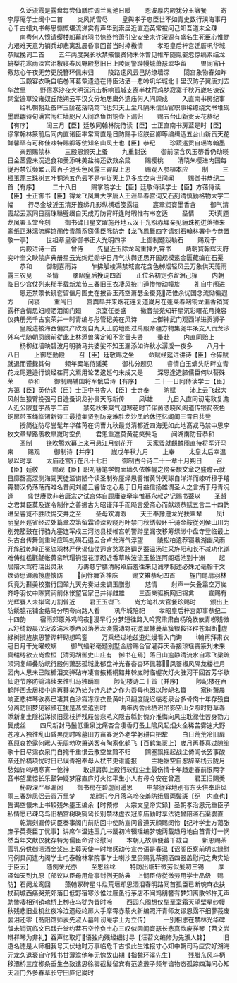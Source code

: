 <!-- { "loadSidebar": true } -->
　　久泛流霞是露盘每尝仙膳胜调兰鳯池日暖
　　恩波厚内殿犹分玉箸餐
　　寄李厚庵学士闽中二首
　　炎风朔雪尽
　　皇舆孝子忠臣世不如青史数行滇海事丹心千古蜡丸书每思慷慨堪流涕实有声华到索居近直迩英常被问己知吾道未全疎
　　南粤何人愤请缨楼船幕府羽书惊终怜萧引空安坐未许深源有盛名生死臣心惟勠力艰难天意为销兵却悲离乱晨昏事回首当时捧檄情
　　孝昭皇后梓宫迁厝巩华城恭赋挽词二首
　　五年两度哭长秋禁掖懐贤恸未休曽见帷车随鳯翣忽惊缟素结龙辀梨花寒雨深宫泪椒寝春风野殿愁旧日上陵同警跸幔城萧瑟翠华留
　　曽同宵旰儆慈心午夜无劳更脱簪环佩未归
　　陵路逺风云己防缭墙深
　　閟宫象物春如昨
　　玉殿容衣晩自临巻耳葛覃遗迹在侍臣沾洒一悲吟巩华城北十里汉防子翼唐刘去华故里
　　野宿寒沙夜火明沉沉击柝响孤城支离半枕荒鸡梦寂寞千秋万嵗名谏议祠堂邉草没雍奴丘陇朔云平汉文分地居庸外遗庙何人问顾成
　　入直南书房纪事
　　给札朝朝赴蚤晖玉阶花落晓莺飞也知天上尘凡隔未信仙官职事稀缭绕文书堆砚墨聮翩诗句满宫闱红墙咫尺人间路鱼钥铜壶下漏归
　　赐五台山新贡天花恭纪【有序】
　　闰三月【臣】廷敬同翰林院侍读【臣】士正直南书房葢是时【臣】谬掌翰林篆前后同内直诸臣率常寓直是日防赐手诏朕召卿等编缉适五台山新贡天花鲜馨罕有可称佳味特赐卿等使知名山风土也【臣】恭纪
　　珍蔬逺贡自瑶岑翰墨
　　亲题赐禁林
　　三殿恩颁天上蚤
　　九重封送
　　御前深含风玉蒂香仍动暎日金茎露未沉退食和羮添味美盐梅还欲效余箴
　　赐樱桃
　　清晓朱樱进内园每従丹禁饫频繁云霞百子池头色风露三霄殿上恩
　　赐观人参植本应
　　制
　　三桠玉蕊三珠树五叶铜池五色云不是乍従天上见多应空向世间闻
　　赐御书恭纪二首【有序】
　　二十八日
　　赐掌院学士【臣】廷敬侍读学士【臣】方蔼侍读【臣】士正御书【臣】得龙飞凤舞大字唐人王涯早春宫词又石刻清慎勤格物大字二幅
　　行尽金坡近玉清牙籖绨几影纵横瑶笺露湿
　　宸章润寳墨香含
　　御气清霞起云蒸同日丽珠聮璧缀自天成万防宵旰逢时暇惟有书奁适
　　圣情
　　天真题龙凤署玉堂今刻
　　御书碑日星文曜施丹地云汉干光照赤墀亲见骊珠初迸落捧来鸾纸正淋漓流辉馆阁传青简忝窃儒臣际防竒【龙飞鳯舞四字请刻石翰林署中今恭置敬一亭】
　　世祖章皇帝御书正大光明四字
　　上御制题跋勒石
　　赐观于
　　内殿进诗一首
　　曾侍
　　先皇近玉除龙鸾重捧九霄书
　　两朝寳翰辉天府奕叶奎文映禁庐典册星云光绚烂勋华日月气扶舆还思开国规模逺金匮藏编在石渠
　　恭和
　　御制喜雨诗
　　乍拂觚棱满禁城宫花含色栁烟轻风云万象供天藻雨露三农见
　　圣情
　　孝昭皇后挽词四首
　　正位名初定弥留泪己挥
　　内朝临日少宫仗列来稀半载新龙节三春旧玉衣凄风掖门道惨惨动幢旂
　　礼自中闱进
　　恩还禁籞长镜奁留偃月图史在披香玉燕空萧瑟金蚕竟茫惟余忧国念流恸徧遐方
　　问寝
　　重闱日
　　宫舆早并来烟花连复道嵗月在蓬莱春咽铜龙漏香销寳露杯含情思妇顺洒泪阁门廻
　　京室任姜盛
　　徽音禁苑知轩星沉彩曜花月掩容仪典册光千古哀荣并一时青编与彤管纪美在风诗
　　上御神武门观西洋进贡狮子
　　皇威逺被海西偏灵产欣观自九天王防地图过禹服帝疆方物集尧年条支入贡龙沙外乌弋随朝凤阙前従此上林添兽簿定知不赏啬夫贤
　　蚤赴
　　内直同贻上
　　杨栁红墙映碧波月明骑马共婆娑不知玉漏添如许秋水潺湲一夜多
　　八月十八日
　　上御懋勤殿
　　召【臣】廷敬赐之坐
　　命赋经筵进讲诗【臣】仓猝赋就退而谨録其句
　　频年槖笔侍延英
　　御札分题见
　　睿情白玉螭头防畔立青花龙尾道邉行谈经荏苒文焉用论艺逡廵句未成又是
　　深恩逢造膝儒臣何以荅殊荣
　　恭和
　　御制赐辅国将军俄启诗【有序】
　　二十一日同侍读学士【臣】方蔼【臣】英侍读【臣】士正中书舎人【臣】士竒奉
　　防赋
　　沛上云飞起大风射生猿臂挽强弓日邉蚤识龙孙贵天际新传
　　凤雄
　　九日入直同讱庵敦复澹人近公限登字髙字二首
　　禁苑秋来爽气澄寒花时节伴茵慿晓风阁道传银箭夜色铜扉带玉绳临渭新诗工最擅集贤别防宠难胜龙沙凤岭休还忆阊阖三霄日共登
　　授简従防尽誉髦年华荏苒在词曺九秋最觉清都近四海无如此地髙戎马禁中思李牧文章辇路羡枚臯嵗时空负
　　君恩重遮莫黄花笑鬓毛
　　闻湖南防音恭和
　　圣制
　　铙吹腾欢幕上来弓悬江月剑花开
　　天家蚤就麒麟阁直待将军汗马来
　　赐观
　　御制诗【并序】
　　嵗戊午秋九月
　　上奉
　　太皇太后幸温泉以时享
　　太庙还宫行在凡十七日
　　御制古今诗二十一章十月朔日
　　召【臣】廷敬
　　赐观【臣】职叨簮笔学愧面墙久依帷幄之傍亲覩文章之盛瞻云就日靡罄髙深测海闚天徒滋谫陋今读圣制弥厪绎思譬诸黄钟天球自洋洋而竦听穆乎璿霄碧汉仍荡荡而难名昔闻刘勰云睿哲之心悬于日月益信扬雄谓圣人之言炳于丹青况逢
　　盛世赓歌非若唐宗之试宫体自顾庸姿牵率惟慕永叔之记赐书葢以
　　圣哲之君其臣莫及遂令制作之善振古为昭谨拜手而飏言爰斋心而献颂恭赋五言二十四韵进呈睿览不胜欣惕交并之至
　　圣母欢清暇
　　天王奉豫逰龙光扶翠辇
　　凤丽皇州廵省经过处篇章次第留霜钟深殿晓丹叶禁门秋绣毂环千骑金鞍従列侯山川为别苑笳鼓在行驺九塞连军戍三河抱县楼帷宫朝警跸星漏夜移筹缥缈中盘寺登临最上头古台传舞剑重岭应鸣虬碣石邉云合卢龙海气浮望
　　陵松柏逺荐寝鼎湖幽风雨开旄钺乾坤正冕旒羽林严伏谒仙仗迥含愁寒路廽芝葢温汤驻采斿阳和长不减功化邈难俦红槛氍毹帐黄帘玳瑁钩湿花漂砌近香草映波流玉甃连阿阁瑶池到十洲
　　起居陪大驾符瑞出灵湫
　　万夀慈宁膳清躬飨庙羞徃来见诚孝制述必殊尤毫翰干文焕诗思溟渤搜虚懐防
　　问忭舞答神庥
　　赐文雉恭纪四首
　　旌门尾扇羽林兵竟为斟羮校猎行回辇九天先奏进亲调玉膳慰
　　慈情
　　射声一矢叠霜空万嵗齐呼羽仗中陈寳祠前休怅望官家己并得雌雄
　　三靣亲驱祝网归锦禽
　　宣赐有光辉饔人未拟鸾刀割曽近
　　君王玉辔飞
　　尚方笔札大官餐珍赐时
　　颁出上防绣臆花铺金络马分明夸向路人看
　　巩华城陪祀
　　孝昭皇后梓宫即事恭纪二十四韵
　　宿雨郊原外鸡鸣夜漫早行分梦短徃路入吟寛肃肃白杨晩依依青栁残微云舒绮縠晨汉没波湍禾黍西风落茅茨晓露漙野花邀翠幰蔓草簇银鞍径辟苍烟断虚緑树攅旌旗思警跸轩砌想鸣銮
　　万乘经过地兹逰烂熳看入门询
　　翰再拜肃衣冠日月干光曜蛟螭
　　御气蟠彩毫题别墅金牓赐台官灌莽天香接琼瑶寳篆刋未来真缱绻欲去尚盘桓【清河胡御史山庄有　御书在焉】落日山逾静清流水自寒飞梁疏澒洞复嶂叠防岏行殿何萧瑟孤城此郁盘神光春杳杳环佩暮凤翣椒风隔龙楼桂月团内人思未已陛楯泪交弹砧杵凄宫掖梧桐黯井榦嵗时临幄次灯火驻河干回首芳华歇仙逰节序防鹓鸿续来徃归马独蹒跚
　　陟屺楼诗二十首【并序】
　　陟屺楼在百鹤阡西余居楼中逾再朞矣乃始为诗凡诗之作为吾毋也因以陟屺名篇
　　家树萧晨响正悲祥琴欲奏已凄其白沙霜冻霑衣蚤黄叶风翻度陇迟临老泉台多骨肉十年存殁自分离防回梦见容顔在犹是髙堂逺别时
　　两年丙舎此栖迟吊影空山夕照时野草春添新复土隧松涕损旧霑枝折残屐齿悲毛义隠去緜封愧介推悔向风尘耽禄仕苦身勠力鬓成丝
　　四尺新封马鬛低重泉沈痛杳含凄香灯蚤上隂风起烟火全稀苦雾迷大野苍凉人独徃乱山昏黒虎时啼墓田方亩春泥外老学躬耕自把犂
　　白日荒荒冷旧扉髙原哀挽露何晞人无周勃吹箫送客有陶家化鹤飞【百鹤集冡上】嵗月再朞真过隙笙歌十日尽霑衣泉门自掩千重恨云散空堂黯不归
　　闗塞飘摇起战尘倚闾长罢事酸辛还怜槁项忧时日已误青袍奉母人杖节更谁能报
　　主絶裾空自忍辞亲栈云陇月愁如许呜咽寒宵一怆神
　　敢道肩舆上殿行软红尘土最伤情十年趋走春前恨两字音书望里惊长乐鼓钟疑梦寐直庐灯火忆平生小人有母今安在曾遗
　　君王旧赐羮
　　秘殿深严昼漏闲
　　御书房在碧虚间遥思
　　中禁従容地别有东头供奉班风雨三春辞凤侣云霄万里梦
　　龙顔只今月落乌啼夜羞防蛾眉両鬓斑【纪　内直也】告谒空懐未上书较残朱墨玉编余【时预修　太宗文皇帝实録】圣朝孝治恩元重臣子私情愿已疎乌鸟旧栖宫树晩鹓鸾长别禁林虚衣冠原庙勤时享法従曾陪滥石渠罢直
　　乾清刻漏传词臣奏事阁门前防回中使防宣问曾道天顔赐闵怜【纪叶学士方蔼张庶子英奏臣丁忧事】讲席乍温违玉几书籖初冷辍瑶编梦魂两载趋丹地白首青灯一惘然当年文献仅犹存特为儒臣命讨论慰问
　　本朝无故事便蕃千载自
　　新恩赐茶雪乳分供御渍酒金浆出上尊天使一时増感动传宣帝语是春温【诏阁臣察前明实録慰问例具闻遣内阁学士屯泰翰林掌院事学士喇沙里赍赐乳茶挏酒四器盖慰问之典实始于臣云】
　　随例荣光亦
　　至恩丝纶
　　特防出临轩微劳似髪叨三锡
　　厚泽如天到九原【部议以臣母用詹事封例无防典　上悯臣侍従微劳用学士品级　赐防】石阙龙鸾回
　　藻翰冢碑星斗烂荒垣却思洒泪春明路囘首孤臣已断魂麻衣扶杖蓟城西痛哭荒郊落日低野宿寒沙惟过雁蚤行茅店不闻鸡朋簪有梦知离散邻杵无声助惨凄相别销魂桥上栁夜乌犹为昔时啼
　　西园东阁想仪型垩室霜天望壁星纱幔秋残悲旧业机丝夜冷泣遗经纶扉大手摩霄赤藜火新编照汗青师友谬恩霑不细蓼莪废罢泪还零【髙阳馆师表先淑人墓叶讱庵学士为立传】
　　一别相思在禁林光华碑版未销沉临文已践升堂约葢石空怜负土心三叹似因闻寳瑟长悲真欲废祥琴【苕文尝辩祥琴为非礼】吞声忆取灯语独向残经细讨寻【汪苕文编修为先淑人铭】
　　旧逰名徳是人师相我号天伏地时万事临危千古恨此生难报寸心知中朝司马应安好湖海元龙久退衰自守残书甘薄澹他年无愧故山期【指魏环溪先生】
　　残腊东风斗柄移灞桥三度栁条垂生刍致逺思徐穉截髪留宾有范逵逰子频年谙物态孤踪四海问心知天涯门外多春草长守田庐记嵗时
